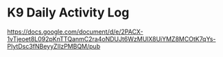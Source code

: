 # K9 Daily Activity Log

https://docs.google.com/document/d/e/2PACX-1vTjeoet8L092pKnTTQanmC2ra4oNDUJt6WzMUlX8UiYMZ8MCOtK7qYs-PIytDsc3fNBeyyZIIzPMBQM/pub
